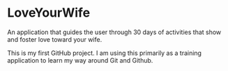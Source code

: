 # LoveYourWife
An application that guides the user through 30 days of activities that show and foster love toward your wife.

This is my first GitHub project.  I am using this primarily as a training application to learn my way around Git and Github.  

